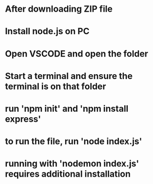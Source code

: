 # After downloading ZIP file
# Install node.js on PC
# Open VSCODE and open the folder
# Start a terminal and ensure the terminal is on that folder
# run 'npm init' and 'npm install express'
# to run the file, run 'node index.js'
# running with 'nodemon index.js' requires additional installation
